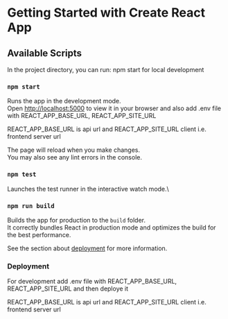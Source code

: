 # Getting Started with Create React App

## Available Scripts

In the project directory, you can run:
npm start for local development

### `npm start`

Runs the app in the development mode.\
Open [http://localhost:5000](http://localhost:5000) to view it in your browser and also add .env file with REACT_APP_BASE_URL, REACT_APP_SITE_URL

REACT_APP_BASE_URL is api url and REACT_APP_SITE_URL client i.e. frontend server url

The page will reload when you make changes.\
You may also see any lint errors in the console.

### `npm test`

Launches the test runner in the interactive watch mode.\

### `npm run build`

Builds the app for production to the `build` folder.\
It correctly bundles React in production mode and optimizes the build for the best performance.

See the section about [deployment](https://facebook.github.io/create-react-app/docs/deployment) for more information.

### Deployment

For development 
add .env file with REACT_APP_BASE_URL, REACT_APP_SITE_URL
and then deploye it

REACT_APP_BASE_URL is api url and REACT_APP_SITE_URL client i.e. frontend server url